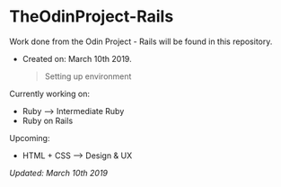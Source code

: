# TheOdinProject-Rails
Work done from the Odin Project - Rails will be found in this repository.
- Created on: March 10th 2019.
  > Setting up environment

Currently working on:
- Ruby --> Intermediate Ruby
- Ruby on Rails

Upcoming:
- HTML + CSS --> Design & UX

*Updated: March 10th 2019*
